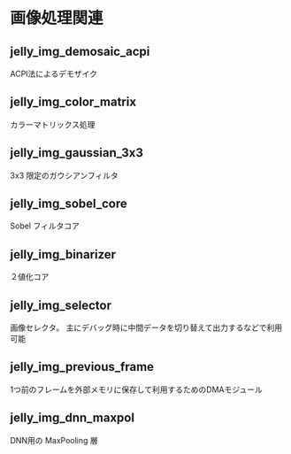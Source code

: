 # 画像処理関連


## jelly_img_demosaic_acpi

ACPI法によるデモザイク

## jelly_img_color_matrix

カラーマトリックス処理


## jelly_img_gaussian_3x3

3x3 限定のガウシアンフィルタ


## jelly_img_sobel_core

Sobel フィルタコア

## jelly_img_binarizer

２値化コア


## jelly_img_selector

画像セレクタ。
主にデバッグ時に中間データを切り替えて出力するなどで利用可能


## jelly_img_previous_frame

1つ前のフレームを外部メモリに保存して利用するためのDMAモジュール


## jelly_img_dnn_maxpol

DNN用の MaxPooling 層

